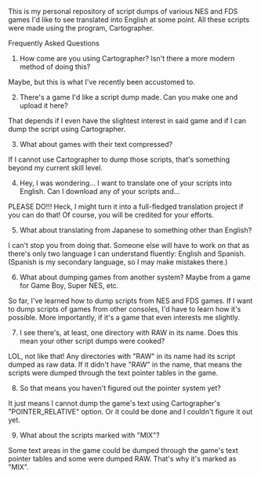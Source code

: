 This is my personal repository of script dumps of various NES and FDS games I'd like to see translated into English at some point.  All these scripts were made using the program, Cartographer.

Frequently Asked Questions

1.  How come are you using Cartographer?  Isn't there a more modern method of doing this?

Maybe, but this is what I've recently been accustomed to.

2.  There's a game I'd like a script dump made.  Can you make one and upload it here?

That depends if I even have the slightest interest in said game and if I can dump the script using Cartographer.

3.  What about games with their text compressed?

If I cannot use Cartographer to dump those scripts, that's something beyond my current skill level.

4.  Hey, I was wondering... I want to translate one of your scripts into English.  Can I download any of your scripts and...

PLEASE DO!!!  Heck, I might turn it into a full-fledged translation project if you can do that!  Of course, you will be credited for your efforts.

5.  What about translating from Japanese to something other than English?

I can't stop you from doing that.  Someone else will have to work on that as there's only two language I can understand fluently: English and Spanish.  (Spanish is my secondary language, so I may make mistakes there.)

6.  What about dumping games from another system?  Maybe from a game for Game Boy, Super NES, etc.

So far, I've learned how to dump scripts from NES and FDS games.  If I want to dump scripts of games from other consoles, I'd have to learn how it's possible.  More importantly, if it's a game that even interests me slightly.

7.  I see there's, at least, one directory with RAW in its name.  Does this mean your other script dumps were cooked?

LOL, not like that!  Any directories with "RAW" in its name had its script dumped as raw data.  If it didn't have "RAW" in the name, that means the scripts were dumped through the text pointer tables in the game.

8.  So that means you haven't figured out the pointer system yet?

It just means I cannot dump the game's text using Cartographer's "POINTER_RELATIVE" option.  Or it could be done and I couldn't figure it out yet.

9.  What about the scripts marked with "MIX"?

Some text areas in the game could be dumped through the game's text pointer tables and some were dumped RAW.  That's why it's marked as "MIX".

